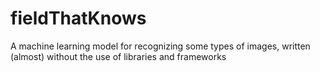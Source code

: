 # fieldThatKnows
A machine learning model for recognizing some types of images, written (almost) without the use of libraries and frameworks
